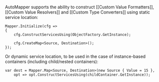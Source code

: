AutoMapper supports the ability to construct [[Custom Value Formatters]], [[Custom Value Resolvers]] and [[Custom Type Converters]] using static service location:

    Mapper.Initialize(cfg =>
    {
        cfg.ConstructServicesUsing(ObjectFactory.GetInstance);
        
        cfg.CreateMap<Source, Destination>();
    });

Or dynamic service location, to be used in the case of instance-based containers (including child/nested containers):

    var dest = Mapper.Map<Source, Destination>(new Source { Value = 15 },
        opt => opt.ConstructServicesUsing(childContainer.GetInstance));

